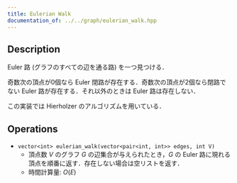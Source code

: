 ```yaml
---
title: Eulerian Walk
documentation_of: ../../graph/eulerian_walk.hpp
---
```


## Description

Euler 路 (グラフのすべての辺を通る路) を一つ見つける．

奇数次の頂点が0個なら Euler 閉路が存在する．奇数次の頂点が2個なら閉路でない Euler 路が存在する．それ以外のときは Euler 路は存在しない．

この実装では Hierholzer のアルゴリズムを用いている．

## Operations

- `vector<int> eulerian_walk(vector<pair<int, int>> edges, int V)`
    - 頂点数 $V$ のグラフ $G$ の辺集合が与えられたとき，$G$ の Euler 路に現れる頂点を順番に返す．存在しない場合は空リストを返す．
    - 時間計算量: $O(E)$
